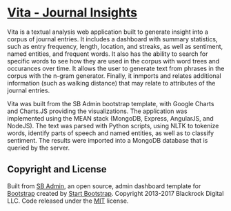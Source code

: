 # [Vita - Journal Insights](TODO)

Vita is a textual analysis web application built to generate insight into a corpus of journal entries. It includes a dashboard with summary statistics, such as entry frequency, length, location, and streaks, as well as sentiment, named entities, and frequent words. It also has the ability to search for specific words to see how they are used in the corpus with word trees and occurances over time. It allows the user to generate text from phrases in the corpus with the n-gram generator. Finally, it inmports and relates additional information (such as walking distance) that may relate to attributes of the journal entries.

Vita was built from the SB Admin bootstrap template, with Google Charts and Charts.JS providing the visualizations.
The application was implemented using the MEAN stack (MongoDB, Express, AngularJS, and NodeJS). The text was parsed with Python scripts, using NLTK to tokenize words, identify parts of speech and named entities, as well as to classify sentiment. The results were imported into a MongoDB database that is queried by the server.

## Copyright and License

Built from [SB Admin](http://startbootstrap.com/template-overviews/sb-admin/), an open source, admin dashboard template for [Bootstrap](http://getbootstrap.com/) created by [Start Bootstrap](http://startbootstrap.com/).
Copyright 2013-2017 Blackrock Digital LLC. Code released under the [MIT](https://github.com/BlackrockDigital/startbootstrap-sb-admin/blob/gh-pages/LICENSE) license.
